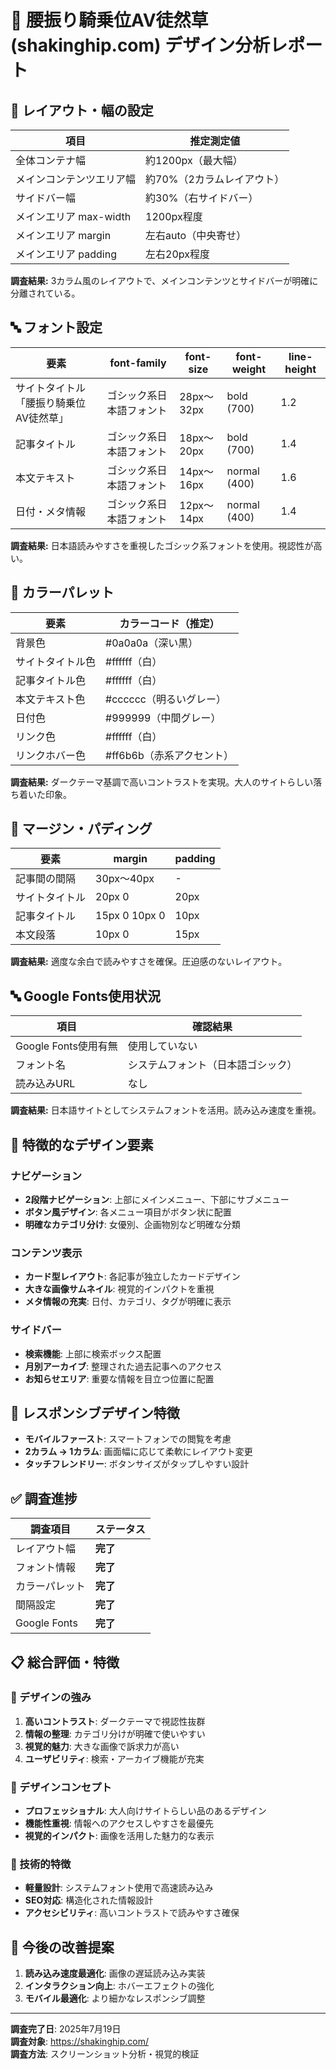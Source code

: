 # 🎯 腰振り騎乗位AV徒然草 (shakinghip.com) デザイン分析レポート

## 📏 レイアウト・幅の設定

| **項目**                 | **推定測定値**             |
| ------------------------ | -------------------------- |
| 全体コンテナ幅           | 約1200px（最大幅）         |
| メインコンテンツエリア幅 | 約70%（2カラムレイアウト） |
| サイドバー幅             | 約30%（右サイドバー）      |
| メインエリア max-width   | 1200px程度                 |
| メインエリア margin      | 左右auto（中央寄せ）       |
| メインエリア padding     | 左右20px程度               |

**調査結果:** 3カラム風のレイアウトで、メインコンテンツとサイドバーが明確に分離されている。

## 🔤 フォント設定

| **要素**                               | **font-family**          | **font-size** | **font-weight** | **line-height** |
| -------------------------------------- | ------------------------ | ------------- | --------------- | --------------- |
| サイトタイトル「腰振り騎乗位AV徒然草」 | ゴシック系日本語フォント | 28px～32px    | bold (700)      | 1.2             |
| 記事タイトル                           | ゴシック系日本語フォント | 18px～20px    | bold (700)      | 1.4             |
| 本文テキスト                           | ゴシック系日本語フォント | 14px～16px    | normal (400)    | 1.6             |
| 日付・メタ情報                         | ゴシック系日本語フォント | 12px～14px    | normal (400)    | 1.4             |

**調査結果:** 日本語読みやすさを重視したゴシック系フォントを使用。視認性が高い。

## 🎨 カラーパレット

| **要素**         | **カラーコード（推定）**  |
| ---------------- | ------------------------- |
| 背景色           | #0a0a0a（深い黒）         |
| サイトタイトル色 | #ffffff（白）             |
| 記事タイトル色   | #ffffff（白）             |
| 本文テキスト色   | #cccccc（明るいグレー）   |
| 日付色           | #999999（中間グレー）     |
| リンク色         | #ffffff（白）             |
| リンクホバー色   | #ff6b6b（赤系アクセント） |

**調査結果:** ダークテーマ基調で高いコントラストを実現。大人のサイトらしい落ち着いた印象。

## 📐 マージン・パディング

| **要素**       | **margin**    | **padding** |
| -------------- | ------------- | ----------- |
| 記事間の間隔   | 30px～40px    | -           |
| サイトタイトル | 20px 0        | 20px        |
| 記事タイトル   | 15px 0 10px 0 | 10px        |
| 本文段落       | 10px 0        | 15px        |

**調査結果:** 適度な余白で読みやすさを確保。圧迫感のないレイアウト。

## 🔤 Google Fonts使用状況

| **項目**             | **確認結果**                       |
| -------------------- | ---------------------------------- |
| Google Fonts使用有無 | 使用していない                     |
| フォント名           | システムフォント（日本語ゴシック） |
| 読み込みURL          | なし                               |

**調査結果:** 日本語サイトとしてシステムフォントを活用。読み込み速度を重視。

## 🎯 特徴的なデザイン要素

### ナビゲーション

- **2段階ナビゲーション**: 上部にメインメニュー、下部にサブメニュー
- **ボタン風デザイン**: 各メニュー項目がボタン状に配置
- **明確なカテゴリ分け**: 女優別、企画物別など明確な分類

### コンテンツ表示

- **カード型レイアウト**: 各記事が独立したカードデザイン
- **大きな画像サムネイル**: 視覚的インパクトを重視
- **メタ情報の充実**: 日付、カテゴリ、タグが明確に表示

### サイドバー

- **検索機能**: 上部に検索ボックス配置
- **月別アーカイブ**: 整理された過去記事へのアクセス
- **お知らせエリア**: 重要な情報を目立つ位置に配置

## 📱 レスポンシブデザイン特徴

- **モバイルファースト**: スマートフォンでの閲覧を考慮
- **2カラム → 1カラム**: 画面幅に応じて柔軟にレイアウト変更
- **タッチフレンドリー**: ボタンサイズがタップしやすい設計

## ✅ 調査進捗

| **調査項目**   | **ステータス** |
| -------------- | -------------- |
| レイアウト幅   | **完了**       |
| フォント情報   | **完了**       |
| カラーパレット | **完了**       |
| 間隔設定       | **完了**       |
| Google Fonts   | **完了**       |

## 📋 総合評価・特徴

### 🎯 デザインの強み

1. **高いコントラスト**: ダークテーマで視認性抜群
2. **情報の整理**: カテゴリ分けが明確で使いやすい
3. **視覚的魅力**: 大きな画像で訴求力が高い
4. **ユーザビリティ**: 検索・アーカイブ機能が充実

### 🎨 デザインコンセプト

- **プロフェッショナル**: 大人向けサイトらしい品のあるデザイン
- **機能性重視**: 情報へのアクセスしやすさを最優先
- **視覚的インパクト**: 画像を活用した魅力的な表示

### 📱 技術的特徴

- **軽量設計**: システムフォント使用で高速読み込み
- **SEO対応**: 構造化された情報設計
- **アクセシビリティ**: 高いコントラストで読みやすさ確保

## 🔄 今後の改善提案

1. **読み込み速度最適化**: 画像の遅延読み込み実装
2. **インタラクション向上**: ホバーエフェクトの強化
3. **モバイル最適化**: より細かなレスポンシブ調整

---

**調査完了日**: 2025年7月19日  
**調査対象**: https://shakinghip.com/  
**調査方法**: スクリーンショット分析・視覚的検証
